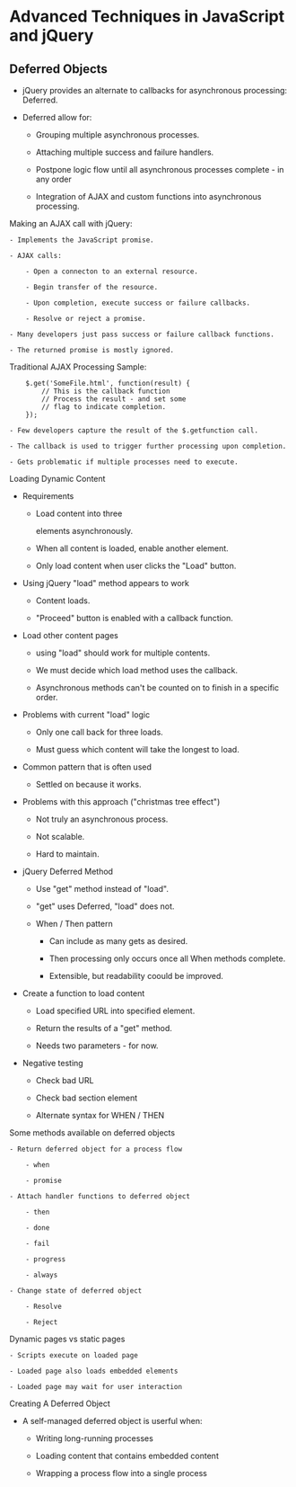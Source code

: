 # **Advanced Techniques in JavaScript and jQuery**

## **Deferred Objects**

- jQuery provides an alternate to callbacks for asynchronous processing: Deferred.

- Deferred allow for:

    - Grouping multiple asynchronous processes.

    - Attaching multiple success and failure handlers.

    - Postpone logic flow until all asynchronous processes complete - in any order

    - Integration of AJAX and custom functions into asynchronous processing.

Making an AJAX call with jQuery:

    - Implements the JavaScript promise.

    - AJAX calls:

        - Open a connecton to an external resource.

        - Begin transfer of the resource.

        - Upon completion, execute success or failure callbacks.

        - Resolve or reject a promise.

    - Many developers just pass success or failure callback functions.

    - The returned promise is mostly ignored.

Traditional AJAX Processing Sample:

        $.get('SomeFile.html', function(result) {
            // This is the callback function
            // Process the result - and set some
            // flag to indicate completion.
        });

    - Few developers capture the result of the $.getfunction call.

    - The callback is used to trigger further processing upon completion.

    - Gets problematic if multiple processes need to execute.

Loading Dynamic Content

- Requirements

    - Load content into three <DIV> elements asynchronously.

    - When all content is loaded, enable another element.

    - Only load content when user clicks the "Load" button.

- Using jQuery "load" method appears to work

    - Content loads.

    - "Proceed" button is enabled with a callback function.

- Load other content pages

    - using "load" should work for multiple contents.

    - We must decide which load method uses the callback.

    - Asynchronous methods can't be counted on to finish in a specific order.

- Problems with current "load" logic

    - Only one call back for three loads.

    - Must guess which content will take the longest to load.

- Common pattern that is often used

    - Settled on because it works.

- Problems with this approach ("christmas tree effect")

    - Not truly an asynchronous process.

    - Not scalable.

    - Hard to maintain.

- jQuery Deferred Method

    - Use "get" method instead of "load".

    - "get" uses Deferred, "load" does not.

    - When / Then pattern

        - Can include as many gets as desired.

        - Then processing only occurs once all When methods complete.

        - Extensible, but readability coould be improved.

- Create a function to load content

    - Load specified URL into specified element.

    - Return the results of a "get" method.

    - Needs two parameters - for now.

- Negative testing

    - Check bad URL

    - Check bad section element

    - Alternate syntax for WHEN / THEN

Some methods available on deferred objects

    - Return deferred object for a process flow

        - when

        - promise

    - Attach handler functions to deferred object

        - then

        - done

        - fail

        - progress

        - always

    - Change state of deferred object

        - Resolve

        - Reject

Dynamic pages vs static pages

    - Scripts execute on loaded page

    - Loaded page also loads embedded elements

    - Loaded page may wait for user interaction

Creating A Deferred Object

- A self-managed deferred object is userful when:

    - Writing long-running processes

    - Loading content that contains embedded content

    - Wrapping a process flow into a single process